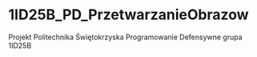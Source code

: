 # 1ID25B_PD_PrzetwarzanieObrazow
Projekt Politechnika Świętokrzyska Programowanie Defensywne grupa 1ID25B
